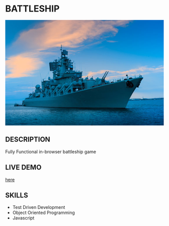 # BATTLESHIP

![battleship](./battleship.jpg)

## DESCRIPTION

Fully Functional in-browser battleship game

## LIVE DEMO

[here](https://tannerhornsby7.github.io/battleship/)

## SKILLS
  
- Test Driven Development
- Object Oriented Programming
- Javascript
